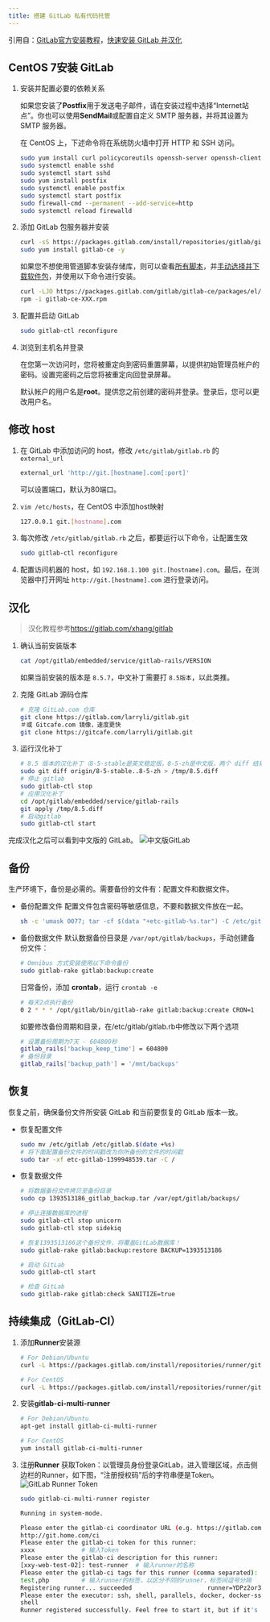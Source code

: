 ```yaml
---
title: 搭建 GitLab 私有代码托管
---
```


引用自：[GitLab官方安装教程](https://about.gitlab.com/installation/#centos-7)，[快速安装 GitLab 并汉化](http://www.jianshu.com/p/7a0d6917e009)

<!--more-->

## CentOS 7安装 GitLab

1. 安装并配置必要的依赖关系

    如果您安装了**Postfix**用于发送电子邮件，请在安装过程中选择“Internet站点”。你也可以使用**SendMail**或配置自定义 SMTP 服务器，并将其设置为 SMTP 服务器。

    在 CentOS 上，下述命令将在系统防火墙中打开 HTTP 和 SSH 访问。

    ```bash
    sudo yum install curl policycoreutils openssh-server openssh-clients -y
    sudo systemctl enable sshd
    sudo systemctl start sshd
    sudo yum install postfix
    sudo systemctl enable postfix
    sudo systemctl start postfix
    sudo firewall-cmd --permanent --add-service=http
    sudo systemctl reload firewalld
    ```

1. 添加 GitLab 包服务器并安装

    ```bash
    curl -sS https://packages.gitlab.com/install/repositories/gitlab/gitlab-ce/script.rpm.sh | sudo bash
    sudo yum install gitlab-ce -y
    ```

    如果您不想使用管道脚本安装存储库，则可以查看[所有脚本](https://packages.gitlab.com/gitlab/gitlab-ce/install)，并[手动选择并下载软件包](https://packages.gitlab.com/gitlab/gitlab-ce)，并使用以下命令进行安装。

    ```bash
    curl -LJO https://packages.gitlab.com/gitlab/gitlab-ce/packages/el/7/gitlab-ce-XXX.rpm/download
    rpm -i gitlab-ce-XXX.rpm
    ```

1. 配置并启动 GitLab

    ```bash
    sudo gitlab-ctl reconfigure
    ```

1. 浏览到主机名并登录

    在您第一次访问时，您将被重定向到密码重置屏幕，以提供初始管理员帐户的密码。设置完密码之后您将被重定向回登录屏幕。

    默认帐户的用户名是**root**。提供您之前创建的密码并登录。登录后，您可以更改用户名。

## 修改 host

1. 在 GitLab 中添加访问的 host，修改 `/etc/gitlab/gitlab.rb` 的 `external_url`
    ```bash
    external_url 'http://git.[hostname].com[:port]'
    ```
    可以设置端口，默认为80端口。
1. `vim /etc/hosts`，在 CentOS 中添加host映射
    ```bash
    127.0.0.1 git.[hostname].com
    ```

1. 每次修改 `/etc/gitlab/gitlab.rb` 之后，都要运行以下命令，让配置生效
    ```bash
    sudo gitlab-ctl reconfigure
    ```

1. 配置访问机器的 host，如 `192.168.1.100 git.[hostname].com`。最后，在浏览器中打开网址 `http://git.[hostname].com` 进行登录访问。

## 汉化

> 汉化教程参考<https://gitlab.com/xhang/gitlab>

1. 确认当前安装版本
    ```bash
    cat /opt/gitlab/embedded/service/gitlab-rails/VERSION
    ```
    如果当前安装的版本是 `8.5.7`，中文补丁需要打 `8.5版本`，以此类推。

1. 克隆 GitLab 源码仓库
    ```bash
    # 克隆 GitLab.com 仓库
    git clone https://gitlab.com/larryli/gitlab.git
   ＃或 Gitcafe.com 镜像，速度更快
    git clone https://gitcafe.com/larryli/gitlab.git
    ```

1. 运行汉化补丁
    ```bash
    # 8.5 版本的汉化补丁（8-5-stable是英文稳定版，8-5-zh是中文版，两个 diff 结果便是汉化补丁）
    sudo git diff origin/8-5-stable..8-5-zh > /tmp/8.5.diff
    # 停止 gitlab
    sudo gitlab-ctl stop
    # 应用汉化补丁
    cd /opt/gitlab/embedded/service/gitlab-rails
    git apply /tmp/8.5.diff  
    # 启动gitlab
    sudo gitlab-ctl start
    ```

完成汉化之后可以看到中文版的 GitLab。
![中文版GitLab](http://upload-images.jianshu.io/upload_images/25574-8538f4f188691bed.png?imageMogr2/auto-orient/strip%7CimageView2/2/w/1240)

## 备份

生产环境下，备份是必需的。需要备份的文件有：配置文件和数据文件。

- 备份配置文件
    配置文件包含密码等敏感信息，不要和数据文件放在一起。
    ```bash
    sh -c 'umask 0077; tar -cf $(data "+etc-gitlab-%s.tar") -C /etc/gitlab'
    ```

- 备份数据文件
    默认数据备份目录是 `/var/opt/gitlab/backups`，手动创建备份文件：
    ```bash
    # Omnibus 方式安装使用以下命令备份
    sudo gitlab-rake gitlab:backup:create
    ```

    日常备份，添加 **crontab**，运行 `crontab -e`
    ```bash
    # 每天2点执行备份
    0 2 * * * /opt/gitlab/bin/gitlab-rake gitlab:backup:create CRON=1
    ```

    如要修改备份周期和目录，在/etc/gitlab/gitlab.rb中修改以下两个选项

    ```bash
    # 设置备份周期为7天 - 604800秒
    gitlab_rails['backup_keep_time'] = 604800
    # 备份目录
    gitlab_rails['backup_path'] = '/mnt/backups'
    ```

## 恢复
恢复之前，确保备份文件所安装 GitLab 和当前要恢复的 GitLab 版本一致。

- 恢复配置文件
    ```bash
    sudo mv /etc/gitlab /etc/gitlab.$(date +%s)
    # 将下面配置备份文件的时间戳改为你所备份的文件的时间戳
    sudo tar -xf etc-gitlab-1399948539.tar -C /
    ```
- 恢复数据文件
    ```bash
    # 将数据备份文件拷贝至备份目录
    sudo cp 1393513186_gitlab_backup.tar /var/opt/gitlab/backups/

    # 停止连接数据库的进程
    sudo gitlab-ctl stop unicorn
    sudo gitlab-ctl stop sidekiq

    # 恢复1393513186这个备份文件，将覆盖GitLab数据库！
    sudo gitlab-rake gitlab:backup:restore BACKUP=1393513186

    # 启动 GitLab
    sudo gitlab-ctl start

    # 检查 GitLab
    sudo gitlab-rake gitlab:check SANITIZE=true
    ```
## 持续集成（GitLab-CI）

1. 添加**Runner**安装源
    ```bash
    # For Debian/Ubuntu
    curl -L https://packages.gitlab.com/install/repositories/runner/gitlab-ci-multi-runner/script.deb.sh | sudo bash

    # For CentOS
    curl -L https://packages.gitlab.com/install/repositories/runner/gitlab-ci-multi-runner/script.rpm.sh | sudo bash
    ```
1. 安装**gitlab-ci-multi-runner**
    ```bash
    # For Debian/Ubuntu
    apt-get install gitlab-ci-multi-runner

    # For CentOS
    yum install gitlab-ci-multi-runner
    ```

1. 注册**Runner**
    获取Token：以管理员身份登录GitLab，进入管理区域，点击侧边栏的Runner，如下图，“注册授权码”后的字符串便是Token。
![GitLab Runner Token](http://upload-images.jianshu.io/upload_images/25574-0ffcfa9cd7975be2.jpeg?imageMogr2/auto-orient/strip%7CimageView2/2/w/1240)
    ```bash
    sudo gitlab-ci-multi-runner register

    Running in system-mode.

    Please enter the gitlab-ci coordinator URL (e.g. https://gitlab.com/ci):
    http://git.home.com/ci
    Please enter the gitlab-ci token for this runner:
    xxxx             # 输入Token
    Please enter the gitlab-ci description for this runner:
    [xxy-web-test-02]: test-runner  # 输入runner的名称
    Please enter the gitlab-ci tags for this runner (comma separated):
    test,php         # 输入runner的标签，以区分不同的runner，标签间逗号分隔
    Registering runner... succeeded                     runner=YDPz2or3
    Please enter the executor: ssh, shell, parallels, docker, docker-ssh, virtualbox:
    shell
    Runner registered successfully. Feel free to start it, but if it's running already the config should be automatically reloaded!
    ```